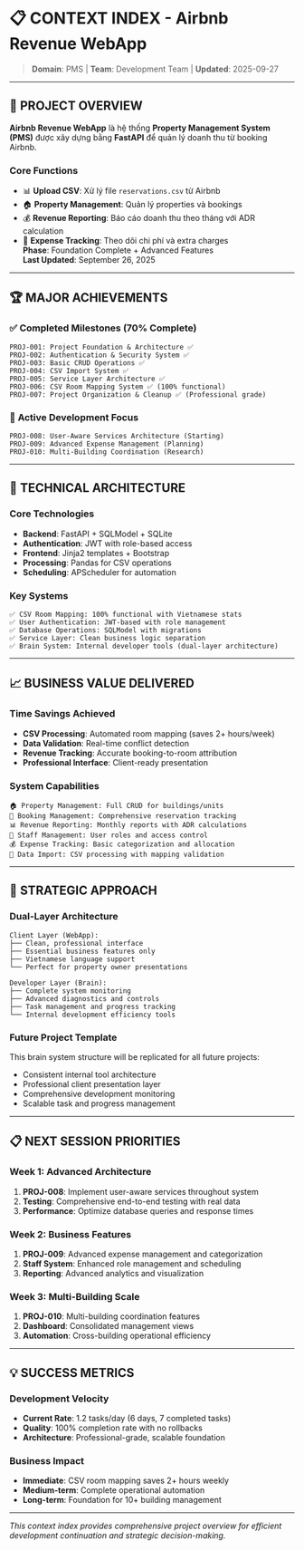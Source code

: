 # 📋 CONTEXT INDEX - Airbnb Revenue WebApp

> **Domain**: PMS | **Team**: Development Team | **Updated**: 2025-09-27

---

## 🎯 **PROJECT OVERVIEW**

**Airbnb Revenue WebApp** là hệ thống **Property Management System (PMS)** được xây dựng bằng **FastAPI** để quản lý doanh thu từ booking Airbnb.

### **Core Functions**
- 📊 **Upload CSV**: Xử lý file `reservations.csv` từ Airbnb
- 🏠 **Property Management**: Quản lý properties và bookings
- 💰 **Revenue Reporting**: Báo cáo doanh thu theo tháng với ADR calculation
- 🧾 **Expense Tracking**: Theo dõi chi phí và extra charges  
**Phase**: Foundation Complete + Advanced Features  
**Last Updated**: September 26, 2025

---

## 🏆 **MAJOR ACHIEVEMENTS**

### ✅ **Completed Milestones (70% Complete)**
```
PROJ-001: Project Foundation & Architecture ✅
PROJ-002: Authentication & Security System ✅  
PROJ-003: Basic CRUD Operations ✅
PROJ-004: CSV Import System ✅
PROJ-005: Service Layer Architecture ✅
PROJ-006: CSV Room Mapping System ✅ (100% functional)
PROJ-007: Project Organization & Cleanup ✅ (Professional grade)
```

### 🎯 **Active Development Focus**
```
PROJ-008: User-Aware Services Architecture (Starting)
PROJ-009: Advanced Expense Management (Planning) 
PROJ-010: Multi-Building Coordination (Research)
```

---

## 🔧 **TECHNICAL ARCHITECTURE**

### **Core Technologies**
- **Backend**: FastAPI + SQLModel + SQLite
- **Authentication**: JWT with role-based access
- **Frontend**: Jinja2 templates + Bootstrap
- **Processing**: Pandas for CSV operations
- **Scheduling**: APScheduler for automation

### **Key Systems**
```
✅ CSV Room Mapping: 100% functional with Vietnamese stats
✅ User Authentication: JWT-based with role management
✅ Database Operations: SQLModel with migrations
✅ Service Layer: Clean business logic separation
✅ Brain System: Internal developer tools (dual-layer architecture)
```

---

## 📈 **BUSINESS VALUE DELIVERED**

### **Time Savings Achieved**
- **CSV Processing**: Automated room mapping (saves 2+ hours/week)
- **Data Validation**: Real-time conflict detection
- **Revenue Tracking**: Accurate booking-to-room attribution
- **Professional Interface**: Client-ready presentation

### **System Capabilities**
```
🏠 Property Management: Full CRUD for buildings/units
📑 Booking Management: Comprehensive reservation tracking  
📊 Revenue Reporting: Monthly reports with ADR calculations
👥 Staff Management: User roles and access control
💰 Expense Tracking: Basic categorization and allocation
🔄 Data Import: CSV processing with mapping validation
```

---

## 🎯 **STRATEGIC APPROACH**

### **Dual-Layer Architecture**
```
Client Layer (WebApp):
├── Clean, professional interface
├── Essential business features only
├── Vietnamese language support
└── Perfect for property owner presentations

Developer Layer (Brain):
├── Complete system monitoring
├── Advanced diagnostics and controls
├── Task management and progress tracking
└── Internal development efficiency tools
```

### **Future Project Template**
This brain system structure will be replicated for all future projects:
- Consistent internal tool architecture
- Professional client presentation layer
- Comprehensive development monitoring
- Scalable task and progress management

---

## 📋 **NEXT SESSION PRIORITIES**

### **Week 1: Advanced Architecture**
1. **PROJ-008**: Implement user-aware services throughout system
2. **Testing**: Comprehensive end-to-end testing with real data
3. **Performance**: Optimize database queries and response times

### **Week 2: Business Features** 
1. **PROJ-009**: Advanced expense management and categorization
2. **Staff System**: Enhanced role management and scheduling
3. **Reporting**: Advanced analytics and visualization

### **Week 3: Multi-Building Scale**
1. **PROJ-010**: Multi-building coordination features
2. **Dashboard**: Consolidated management views
3. **Automation**: Cross-building operational efficiency

---

## 💡 **SUCCESS METRICS**

### **Development Velocity**
- **Current Rate**: 1.2 tasks/day (6 days, 7 completed tasks)
- **Quality**: 100% completion rate with no rollbacks
- **Architecture**: Professional-grade, scalable foundation

### **Business Impact** 
- **Immediate**: CSV room mapping saves 2+ hours weekly
- **Medium-term**: Complete operational automation
- **Long-term**: Foundation for 10+ building management

---

*This context index provides comprehensive project overview for efficient development continuation and strategic decision-making.*